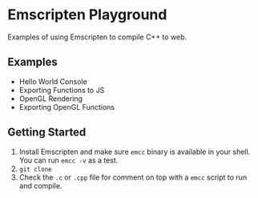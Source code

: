# Emscripten Playground

Examples of using Emscripten to compile C++ to web.

## Examples

- Hello World Console
- Exporting Functions to JS
- OpenGL Rendering
- Exporting OpenGL Functions

## Getting Started

1. Install Emscripten and make sure `emcc` binary is available in your shell. You can run `emcc -v` as a test.
1. `git clone`
1. Check the `.c` or `.cpp` file for comment on top with a `emcc` script to run and compile.
